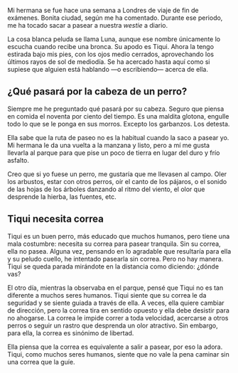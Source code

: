 Mi hermana se fue hace una semana a Londres de viaje de fin de exámenes. Bonita ciudad, según me ha comentado. Durante ese periodo, me ha tocado sacar a pasear a nuestra *westie* a diario.

La cosa blanca peluda se llama Luna, aunque ese nombre únicamente lo escucha cuando recibe una bronca. Su apodo es Tiqui. Ahora la tengo estirada bajo mis pies, con los ojos medio cerrados, aprovechando los últimos rayos de sol de mediodía. Se ha acercado hasta aquí como si supiese que alguien está hablando —o escribiendo— acerca de ella.

## ¿Qué pasará por la cabeza de un perro?

Siempre me he preguntado qué pasará por su cabeza. Seguro que piensa en comida el noventa por ciento del tiempo. Es una maldita glotona, engulle todo lo que se le ponga en sus morros. Excepto los garbanzos. Los detesta.

Ella sabe que la ruta de paseo no es la habitual cuando la saco a pasear yo. Mi hermana le da una vuelta a la manzana y listo, pero a mí me gusta llevarla al parque para que pise un poco de tierra en lugar del duro y frío asfalto.

Creo que si yo fuese un perro, me gustaría que me llevasen al campo. Oler los arbustos, estar con otros perros, oír el canto de los pájaros, o el sonido de las hojas de los árboles danzando al ritmo del viento, el olor que desprende la hierba, las fuentes, etc.

## Tiqui necesita correa

Tiqui es un buen perro, más educado que muchos humanos, pero tiene una mala costumbre: necesita su correa para pasear tranquila. Sin su correa, ella no pasea. Alguna vez, pensando en lo agradable que resultaría para ella y su peludo cuello, he intentado pasearla sin correa. Pero no hay manera. Tiqui se queda parada mirándote en la distancia como diciendo: ¿dónde vas?

El otro día, mientras la observaba en el parque, pensé que Tiqui no es tan diferente a muchos seres humanos. Tiqui siente que su correa le da seguridad y se siente guiada a través de ella. A veces, ella quiere cambiar de dirección, pero la correa tira en sentido opuesto y ella debe desistir para no ahogarse. La correa le impide correr a toda velocidad, acercarse a otros perros o seguir un rastro que desprenda un olor atractivo. Sin embargo, para ella, la correa es sinónimo de libertad.

Ella piensa que la correa es equivalente a salir a pasear, por eso la adora. Tiqui, como muchos seres humanos, siente que no vale la pena caminar sin una correa que la guíe.